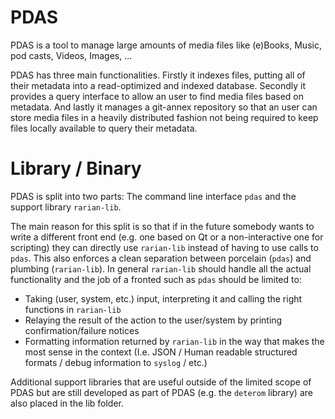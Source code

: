 # PDAS

PDAS is a tool to manage large amounts of media files like (e)Books, Music,
pod casts, Videos, Images, ...

PDAS has three main functionalities. Firstly it indexes files, putting all of
their metadata into a read-optimized and indexed database. Secondly it provides
a query interface to allow an user to find media files based on metadata. And
lastly it manages a git-annex repository so that an user can store media files
in a heavily distributed fashion not being required to keep files locally
available to query their metadata.

# Library / Binary

PDAS is split into two parts: The command line interface `pdas` and the support
library `rarian-lib`.

The main reason for this split is so that if in the future somebody wants to
write a different front end (e.g. one based on Qt or a non-interactive one for
scripting) they can directly use `rarian-lib` instead of having to use
calls to `pdas`. This also enforces a clean separation between porcelain
(`pdas`) and plumbing (`rarian-lib`). In general `rarian-lib` should
handle all the actual functionality and the job of a fronted such as
`pdas` should be limited to: 

* Taking (user, system, etc.) input, interpreting it and calling the right
functions in `rarian-lib` 
* Relaying the result of the action to the user/system by printing confirmation/failure notices
* Formatting information returned by `rarian-lib` in the way that makes the most sense in the context (I.e. JSON / Human readable structured formats / debug information to `syslog` / etc.)

Additional support libraries that are useful outside of the limited scope
of PDAS but are still developed as part of PDAS (e.g. the `deterom`
library) are also placed in the lib folder.
